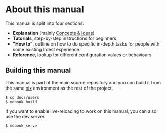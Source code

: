 # About this manual

This manual is split into four sections:

- **Explanation** (mainly [Concepts & Ideas](./concepts.md))
- **Tutorials**, step-by-step instructions for beginners
- **"How to"**, outline on how to do specific in-depth tasks for
  people with some existing Irdest experience
- **Reference**, lookup for different configuration values or
  behaviours


## Building this manual

This manual is part of the main source repository and you can build it
from the same [nix](./nix.md) environment as the rest of the project.


```console
$ cd docs/users
$ mdbook build
```


If you want to enable live-reloading to work on this manual, you can
also use the dev server.

```console
$ mdbook serve
```
